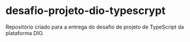 # desafio-projeto-dio-typescrypt
Repositório criado para a entrega do desafio de projeto de TypeScript da plataforma DIO. 
